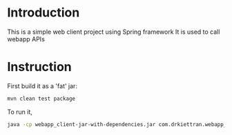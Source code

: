# Introduction
This is a simple web client project using Spring framework
It is used to call webapp APIs

# Instruction
First build it as a 'fat' jar:

```bash 
mvn clean test package
```

To run it, 

```bash
java -cp webapp_client-jar-with-dependencies.jar com.drkiettran.webapp_client.WebappClient url message
```